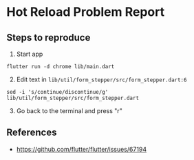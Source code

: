 # Hot Reload Problem Report

## Steps to reproduce

1. Start app

```
flutter run -d chrome lib/main.dart
```

2. Edit text in `lib/util/form_stepper/src/form_stepper.dart:6`

```
sed -i 's/continue/discontinue/g' lib/util/form_stepper/src/form_stepper.dart
```

3. Go back to the terminal and press "r"

## References

- https://github.com/flutter/flutter/issues/67194

